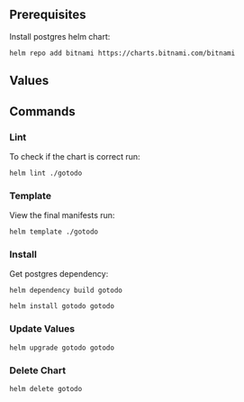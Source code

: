 ## Prerequisites

Install postgres helm chart:
```shell script
helm repo add bitnami https://charts.bitnami.com/bitnami
``` 

## Values

## Commands

### Lint

To check if the chart is correct run:
```shell script
helm lint ./gotodo
```

### Template

View the final manifests run:

```shell script
helm template ./gotodo
``` 

### Install

Get postgres dependency:
```shell script
helm dependency build gotodo
``` 

```shell script
helm install gotodo gotodo
``` 

### Update Values
```shell script
helm upgrade gotodo gotodo
``` 

### Delete Chart
```shell script
helm delete gotodo
``` 